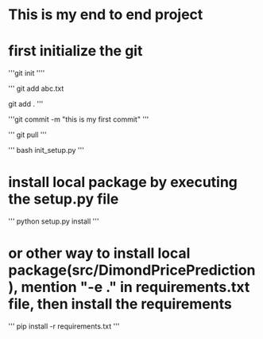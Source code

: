 # This is my end to end project

# first initialize the git
'''git init
''''

'''
git add abc.txt

git add .
'''


'''git commit -m "this is my first commit"
'''


'''
git pull
'''


'''
bash init_setup.py
'''

# install local package by executing the setup.py file
'''
python setup.py install
'''

# or other way to install local package(src/DimondPricePrediction), mention "-e ." in requirements.txt file, then install the requirements
'''
pip install -r requirements.txt
'''


